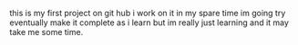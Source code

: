 this is my first project on git hub i work on it in my spare time im going try eventually make it complete as i learn but im really just learning and it may take me some time.
